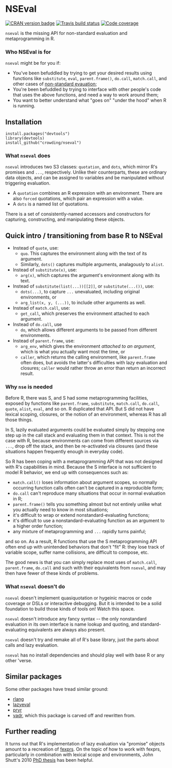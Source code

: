 NSEval
======

[![CRAN version badge](http://www.r-pkg.org/badges/version/nseval)](https://cran.r-project.org/package=nseval)
[![Travis build status](http://travis-ci.org/crowding/nseval.svg?branch=master)](https://travis-ci.org/crowding/nseval)
[![Code coverage](https://codecov.io/gh/crowding/nseval/branch/master/graph/badge.svg)](https://codecov.io/gh/crowding/nseval)

`nseval` is the missing API for non-standard evaluation and
metaprogramming in R.

### Who NSEval is for

`nseval` might be for you if:

* You've been befuddled by trying to get your desired results using
  functions like `substitute`, `eval`, `parent.frame()`, `do.call`,
  `match.call`, and other cases of [non-standard evauation](http://adv-r.had.co.nz/Computing-on-the-language.html);
* You're been befuddled by trying to interface with other people's
  code that uses the above functions, and need a way to work around
  them;
* You want to better understand what "goes on" "under the hood" when R
  is running.

## Installation

```
install.packages("devtools")
library(devtools)
install_github("crowding/nseval")
```

### What `nseval` does

`nseval` introduces two S3 classes: `quotation`, and `dots`, which
mirror R's promises and `...`, respectively. Unlike their
counterparts, these are ordinary data objects, and can be assigned to
variables and be manipulated without triggering evaluation.

* A `quotation` combines an R expression with an environment.  There
  are also `forced` quotations, which pair an expression with a value.
* A `dots` is a named list of quotations.

There is a set of consistently-named accessors and constructors for
capturing, constructing, and manipulating these objects.

## Quick intro / transitioning from base R to NSEval

* Instead of `quote`, use:
  * `quo`. This captures the environment along with the text of its argument.
  * Similarly, `dots()` captures multiple arguments, analagously to `alist`.
* Instead of `substitute(x)`, use:
  * `arg(x)`, which captures the argument's environment along with its text.
* Instead of `substitute(list(...))[[2]]`, or `substitute(...())`, use:
    * `dots(...)`, to capture `...` unevaluated, including original environments, or
    * `arg_list(x, y, (...))`, to include other arguments as well.
* Instead of `match.call`, use:
    * `get_call`, which preserves the environment attached to each argument.
* Instead of `do.call`, use
  * `do`, which allows different arguments to be passed from
    different environments.
* Instead of `parent.frame`, use:
  * `arg_env`, which gives the environment _attached to an argument_, which
    is what you actually want most the time, or
  * `caller`, which returns the calling environment, like
    `parent.frame` often does, but avoids the latter's difficulties
    with lazy evaluation and closures; `caller` would rather throw an error
    than return an incorrect result.

### Why `nse` is needed

Before R, there was S, and S had some metaprogramming facilities,
exposed by functions like `parent.frame`, `substitute`, `match.call`,
`do.call`, `quote`, `alist`, `eval`, and so on. R duplicated that
API. But S did not have lexical scoping, closures, or the notion of an
environment, whereas R has all those things.

In S, lazily evaluated arguments could be evaluated simply by stepping
one step up in the call stack and evaluating them in that context.
This is not the case with R, because environments can come from
different sources via `...`, drop off the stack, and then be
re-activated via closures (and these situations happen frequently
enough in everyday code).

So R has been coping with a metaprogramming API that was not designed
with R's capabilities in mind. Because the S interface is not
sufficient to model R behavior, we end up with consequences such as:

  * `match.call()` loses information about argument scopes, so normally
    occurring function calls often can't be captured in a reproducible
    form;
  * `do.call` can't reproduce many situations that occur in normal
    evaluation in R;
  * `parent.frame()` tells you something almost but not entirely
    unlike what you actually need to know in most situations;
  * it's difficult to wrap or extend nonstandard-evaluating functions;
  * it's difficult to use a nonstandard-evaluating function as an
    argument to a higher order function;
  * any mixture of metaprogramming and `...` rapidly turns painful;

and so on. As a result, R functions that use the S metaprogramming API
often end up with unintended behaviors that don't "fit" R: they lose
track of variable scope, suffer name collisions, are difficult to
compose, etc.

The good news is that you can simply replace most uses of
`match.call`, `parent.frame`, `do.call` and such with their
equivalents from `nseval`, and may then have fewer of these kinds of
problems.

### What `nseval` doesn't do

`nseval` doesn't implement quasiquotation or hygeinic macros or code
coverage or DSLs or interactive debugging. But it is intended to be a
solid foundation to build those kinds of tools on! Watch this space.

`nseval` doesn't introduce any fancy syntax -- the only nonstandard
evaluation in its own interface is name lookup and quoting, and
standard-evaluating equivalents are always also present.

`nseval` doesn't try and remake all of R's base library, just the parts
about calls and lazy evaluation.

`nseval` has no install dependencies and should play well with base R or any
other 'verse.

## Similar packages

Some other packages have tread similar ground:

* [rlang](https://github.com/r-lib/rlang)
* [lazyeval](https://github.com/hadley/lazyeval)
* [pryr](https://github.com/hadley/pryr)
* [vadr](https://github.com/crowding/vadr), which this package is
  carved off and rewritten from.

## Further reading

It turns out that R's implementation of lazy evaluation via "promise"
objects amount to a recreation of
[fexprs](https://en.wikipedia.org/wiki/Fexpr). On the topic of how to
work with fexprs, particularly in combination with lexical scope and
environments, John Shutt's 2010
[PhD thesis](https://web.wpi.edu/Pubs/ETD/Available/etd-090110-124904/unrestricted/jshutt.pdf)
has been helpful.
